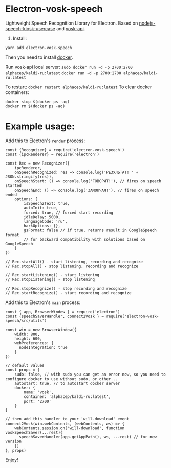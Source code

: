 # Electron-vosk-speech
Lightweight Speech Recognition Library for Electron. Based on [nodejs-speech-kiosk-usercase](https://www.npmjs.com/package/nodejs-speech-kiosk-usercase) and [vosk-api](https://github.com/alphacep/vosk-api).

1. Install:

`yarn add electron-vosk-speech`

Then you need to install [docker](https://docs.docker.com/get-docker/).

Run vosk-api local server:
`sudo docker run -d -p 2700:2700 alphacep/kaldi-ru:latest`
`docker run -d -p 2700:2700 alphacep/kaldi-ru:latest`

To restart:
`docker restart alphacep/kaldi-ru:latest`
To clear docker containers:
```
docker stop $(docker ps -aq)
docker rm $(docker ps -aq)
```


<!-- To install python, read [this](https://realpython.com/installing-python/) guide.
```
sudo apt-get update
sudo apt-get install python3.8
pip3 install vosk
``` -->
<!-- 
Before build duckling you need to install [haskell](https://www.fpcomplete.com/haskell/get-started/)
Then:
```
sudo apt-get update
sudo apt-get install libpcre3 libpcre3-dev
cd duckling
stack build
```
Run duckling server:
```
stack exec duckling-example-exe
```
The first time you run it, it will download all required packages.

This runs a basic HTTP server. Example request:
```
$ curl -XPOST http://0.0.0.0:8000/parse --data 'locale=en_GB&text=tomorrow at eight'
``` -->

<!-- 2. Then, you need to download vosk's speech model:
For example:
```
#download and save 2 models (ru, en)
cd node_modules/electron-vosk-speech/scripts
sh dl_models.sh
```
You can find list of vosk pretrained models [here](https://alphacephei.com/vosk/models.html).

Then, you can find all available lang-models in file src/models.js -->


# Example usage:
Add this to Electron's `render` process:

```
const {Recognizer} = require('electron-vosk-speech')
const {ipcRenderer} = require('electron')

const Rec = new Recognizer({
	ipcRenderer, 
	onSpeechRecognized: res => console.log('РЕЗУЛЬТАТ! ' + JSON.stringify(res)), 
	onSpeechStart: () => console.log('ГОВОРИТ!'), // fires on speech started
	onSpeechEnd: () => console.log('ЗАМОЛЧАЛ!'), // fires on speech ended
	options: {
		isSpeech2Text: true,
		autoInit: true,
		forced: true, // forced start recording
		idleDelay: 5000,
		languageCode: 'ru',
		harkOptions: {},
		gsFormat: false // if true, returns result in GoogleSpeech format
		// for backward compatibility with solutions based on GoogleSpeech
	}
})

// Rec.startAll() - start listening, recording and recognize
// Rec.stopAll() - stop listening, recording and recognize

// Rec.startListening() - start listening
// Rec.stopListening() - stop listening

// Rec.stopRecognize() - stop recording and recognize
// Rec.startRecognize() - start recording and recognize
```

Add this to Electron's `main` process:
```
const { app, BrowserWindow } = require('electron')
const {speechSaverHandler, connect2Vosk } = require('electron-vosk-speech/src/utils')

const win = new BrowserWindow({
    width: 800,
    height: 600,
    webPreferences: {
      nodeIntegration: true
    }
})

// default values
const props = {
	sudo: false, // with sudo you can get an error now, so you need to configure docker to use without sudo, or other...
	autostart: true, // to autostart docker server
	docker: {
		name: 'vosk',
		container: 'alphacep/kaldi-ru:latest',
		port: '2700'
	}
}

// then add this handler to your 'will-download' event
connect2Vosk(win.webContents, (webContents, ws) => {
    webContents.session.on('will-download', function voskSpeechSaver(...rest){
      speechSaverHandler(app.getAppPath(), ws, ...rest) // for new version
    })
}, props)
```
Enjoy!
